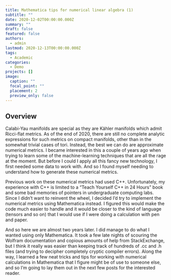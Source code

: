 ```yaml
---
title: Mathematica tips for numerical linear algebra (1)
subtitle: ""
date: 2020-12-02T00:00:00.000Z
summary: ""
draft: false
featured: false
authors:
  - admin
lastmod: 2020-12-13T00:00:00.000Z
tags:
  - Academic
categories:
  - Demo
projects: []
image:
  caption: ""
  focal_point: ""
  placement: 2
  preview_only: false
---
```

## Overview

Calabi-Yau manifolds are special as they are Kähler manifolds which admit Ricci-flat metrics. As of the end of 2020, there are still no complete analytic expressions for such metrics on compact manifolds, other than in the somewhat trivial cases of tori. Instead, the best we can do are approximate numerical metrics. I became interested in this a couple of years ago when trying to learn some of the machine-learning techniques that are all the rage at the moment. But before I could I apply all this fancy new technology, I first needed some data to work with. And so I found myself needing to understand how to generate these numerical metrics.

Previous work on these numerical metrics had used C++. Unfortunately, my experience with C++ is limited to a “Teach Yourself C++ in 24 Hours” book and some bad memories of pointers in undergraduate computing labs. Since I didn’t want to reinvent the wheel, I decided I’d try to implement the numerical metrics using Mathematica instead. I figured this would make the code much easier to handle and it would be closer to the kind of language (tensors and so on) that I would use if I were doing a calculation with pen and paper.

And so here we are almost two years later. I did manage to do what I wanted using only Mathematica. It took a few late nights of scouring the Wolfram documentation and copious amounts of help from StackExchange, but I think it really was easier than keeping track of hundreds of .cc and .h files (and trying to decipher completely cryptic compiler errors). Along the way, I learned a few neat tricks and tips for working with numerical calculations in Mathematica that I figure might be of use to someone else, and so I’m going to lay them out in the next few posts for the interested reader.